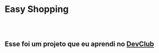 <h1>Easy Shopping</h1>
<br>
<br>
<h2>Esse foi um projeto que eu aprendi no <a href="https//:rodolfomori.com.br/devclub">DevClub</a></h2>
